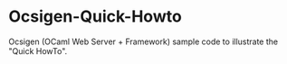 Ocsigen-Quick-Howto
===================

Ocsigen (OCaml Web Server + Framework) sample code to illustrate the "Quick HowTo".